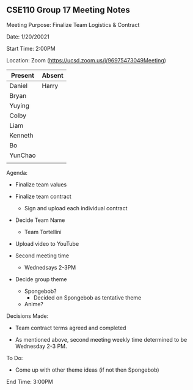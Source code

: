 ## CSE110 Group 17 Meeting Notes

Meeting Purpose: Finalize Team Logistics & Contract

Date: 1/20/20021

Start Time: 2:00PM

Location: Zoom (https://ucsd.zoom.us/j/96975473049Meeting)

| Present | Absent |
| ------- | -------|
|    Daniel     |    Harry    |
|    Bryan     |        |
|    Yuying     |        |
|     Colby    |        |
|    Liam     |        |
|    Kenneth     |        |
|     Bo    |        |
|     YunChao    |        |
|         |        |

Agenda:

- Finalize team values

- Finalize team contract
  - Sign and upload each individual contract

- Decide Team Name
  - Team Tortellini

- Upload video to YouTube

- Second meeting time
  - Wednedsays 2-3PM

- Decide group theme
  - Spongebob?
    - Decided on Spongebob as tentative theme
  - Anime?

Decisions Made:
  
  - Team contract terms agreed and completed
  
  - As mentioned above, second meeting weekly time determined to be Wednesday 2-3 PM. 
  
To Do: 

- Come up with other theme ideas (if not then Spongebob)


End Time: 3:00PM

